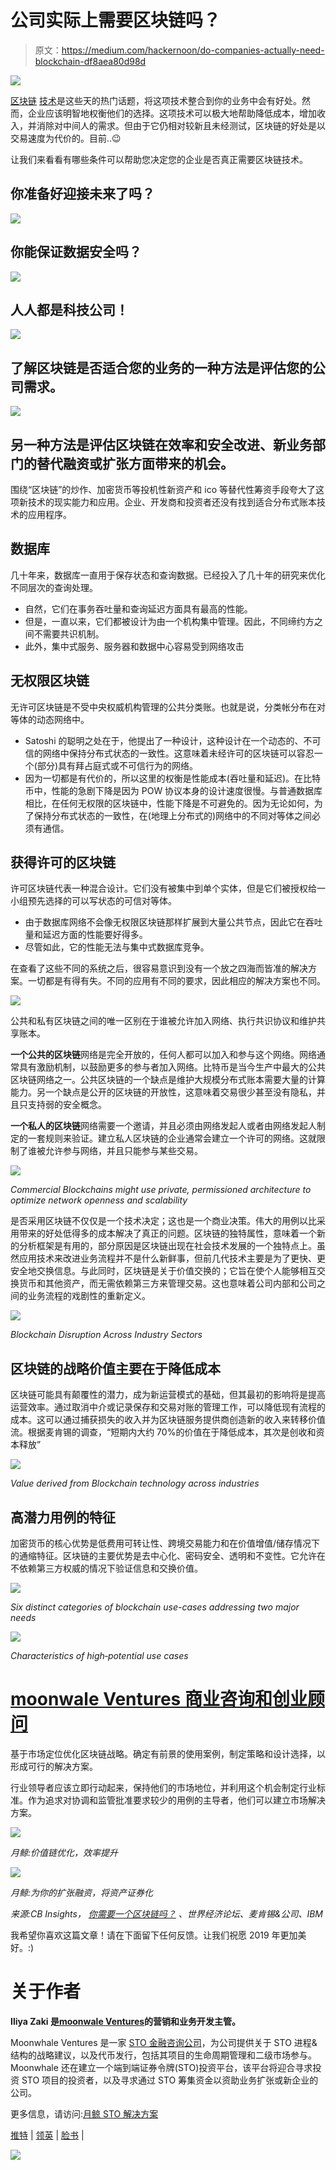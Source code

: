 # 公司实际上需要区块链吗？

> 原文：<https://medium.com/hackernoon/do-companies-actually-need-blockchain-df8aea80d98d>

![](img/8d544680f6863c45b7e5c5ce57d62ce4.png)

[区块链](https://hackernoon.com/tagged/blockchain) [技术](https://hackernoon.com/tagged/technology)是这些天的热门话题，将这项技术整合到你的业务中会有好处。然而，企业应该明智地权衡他们的选择。这项技术可以极大地帮助降低成本，增加收入，并消除对中间人的需求。但由于它仍相对较新且未经测试，区块链的好处是以交易速度为代价的。目前..😉

让我们来看看有哪些条件可以帮助您决定您的企业是否真正需要区块链技术。

## 你准备好迎接未来了吗？

![](img/8eae8a8d06a4d58d2354ad22af083b28.png)

## 你能保证数据安全吗？

![](img/5151c045a85c8cc69d264541d3e9fd71.png)

## 人人都是科技公司！

![](img/721f34d7c378619c6f1773a5a88caccd.png)

## 了解区块链是否适合您的业务的一种方法是评估您的公司需求。

![](img/0cf206149b72eba7583b506340fca521.png)

## 另一种方法是评估区块链在效率和安全改进、新业务部门的替代融资或扩张方面带来的机会。

围绕“区块链”的炒作、加密货币等投机性新资产和 ico 等替代性筹资手段夸大了这项新技术的现实能力和应用。企业、开发商和投资者还没有找到适合分布式账本技术的应用程序。

## **数据库**

几十年来，数据库一直用于保存状态和查询数据。已经投入了几十年的研究来优化不同层次的查询处理。

*   自然，它们在事务吞吐量和查询延迟方面具有最高的性能。
*   但是，一直以来，它们都被设计为由一个机构集中管理。因此，不同缔约方之间不需要共识机制。
*   此外，集中式服务、服务器和数据中心容易受到网络攻击

## **无权限区块链**

无许可区块链是不受中央权威机构管理的公共分类账。也就是说，分类帐分布在对等体的动态网络中。

*   Satoshi 的聪明之处在于，他提出了一种设计，这种设计在一个动态的、不可信的网络中保持分布式状态的一致性。这意味着未经许可的区块链可以容忍一个(部分)具有拜占庭式或不可信行为的网络。
*   因为一切都是有代价的，所以这里的权衡是性能成本(吞吐量和延迟)。在比特币中，性能的急剧下降是因为 POW 协议本身的设计速度很慢。与普通数据库相比，在任何无权限的区块链中，性能下降是不可避免的。因为无论如何，为了保持分布式状态的一致性，在(地理上分布式的)网络中的不同对等体之间必须有通信。

## **获得许可的区块链**

许可区块链代表一种混合设计。它们没有被集中到单个实体，但是它们被授权给一小组预先选择的可以写状态的可信对等体。

*   由于数据库网络不会像无权限区块链那样扩展到大量公共节点，因此它在吞吐量和延迟方面的性能要好得多。
*   尽管如此，它的性能无法与集中式数据库竞争。

在查看了这些不同的系统之后，很容易意识到没有一个放之四海而皆准的解决方案。一切都是有得有失。不同的应用有不同的要求，因此相应的解决方案也不同。

![](img/38c1b847b493133692f9d34a80bfb0c1.png)

公共和私有区块链之间的唯一区别在于谁被允许加入网络、执行共识协议和维护共享账本。

**一个公共的区块链**网络是完全开放的，任何人都可以加入和参与这个网络。网络通常具有激励机制，以鼓励更多的参与者加入网络。比特币是当今生产中最大的公共区块链网络之一。公共区块链的一个缺点是维护大规模分布式账本需要大量的计算能力。另一个缺点是公开的区块链的开放性，这意味着交易很少甚至没有隐私，并且只支持弱的安全概念。

**一个私人的区块链**网络需要一个邀请，并且必须由网络发起人或者由网络发起人制定的一套规则来验证。建立私人区块链的企业通常会建立一个许可的网络。这就限制了谁被允许参与网络，并且只能参与某些交易。

![](img/c97c28c0a2a6b405b83af717f273543c.png)

*Commercial Blockchains might use private, permissioned architecture to optimize network openness and scalability*

是否采用区块链不仅仅是一个技术决定；这也是一个商业决策。伟大的用例以比采用带来的好处低得多的成本解决了真正的问题。区块链的独特属性，意味着一个新的分析框架是有用的，部分原因是区块链出现在社会技术发展的一个独特点上。虽然应用技术来改进业务流程并不是什么新鲜事，但前几代技术主要是为了更快、更安全地交换信息。与此同时，区块链是关于价值交换的；它旨在使个人能够相互交换货币和其他资产，而无需依赖第三方来管理交易。这也意味着公司内部和公司之间的业务流程的戏剧性的重新定义。

![](img/679276d21f20ce8bae655eec460b4de4.png)

*Blockchain Disruption Across Industry Sectors*

## 区块链的战略价值主要在于降低成本

区块链可能具有颠覆性的潜力，成为新运营模式的基础，但其最初的影响将是提高运营效率。通过取消中介或记录保存和交易对账的管理工作，可以降低现有流程的成本。这可以通过捕获损失的收入并为区块链服务提供商创造新的收入来转移价值流。根据麦肯锡的调查，“短期内大约 70%的价值在于降低成本，其次是创收和资本释放”

![](img/0f405b7460ffeccac4e3a72a02a82b35.png)

*Value derived from Blockchain technology across industries*

## 高潜力用例的特征

加密货币的核心优势是低费用可转让性、跨境交易能力和在价值增值/储存情况下的通缩特征。区块链的主要优势是去中心化、密码安全、透明和不变性。它允许在不依赖第三方权威的情况下验证信息和交换价值。

![](img/c8cef1cf62129e5a3b2eeb9a56b14010.png)

*Six distinct categories of blockchain use-cases addressing two major needs*

![](img/47a29fbe1cd35810c3275320fad85514.png)

*Characteristics of high‐potential use cases*

# [moonwale Ventures 商业咨询和创业顾问](http://moonwhale.io/business-consulting/)

基于市场定位优化区块链战略。确定有前景的使用案例，制定策略和设计选择，以形成可行的解决方案。

行业领导者应该立即行动起来，保持他们的市场地位，并利用这个机会制定行业标准。作为追求对协调和监管批准要求较少的用例的主导者，他们可以建立市场解决方案。

![](img/44b5205f492f0b89b791053ac72ef3d5.png)

*月鲸:价值链优化，效率提升*

![](img/1e04d7224752c4aefe0caed6c7cd6431.png)

*月鲸:为你的扩张融资，将资产证券化*

*来源:CB Insights，* [*你需要一个区块链吗？*](https://eprint.iacr.org/2017/375.pdf) *、世界经济论坛、麦肯锡&公司、IBM*

我希望你喜欢这篇文章！请在下面留下任何反馈。让我们祝愿 2019 年更加美好。:)

# 关于作者

**Iliya Zaki 是**[**moonwale Ventures**](https://moonwhale.io)**的营销和业务开发主管。**

Moonwhale Ventures 是一家 [STO 金融咨询公司](https://moonwhale.io/investment-platform/#third)，为公司提供关于 STO 进程&结构的战略建议，以及代币发行，包括其项目的生命周期管理和二级市场参与。Moonwhale 还在建立一个端到端证券令牌(STO)投资平台，该平台将迎合寻求投资 STO 项目的投资者，以及寻求通过 STO 筹集资金以资助业务扩张或新企业的公司。

更多信息，请访问:[月鲸 STO 解决方案](https://moonwhale.io/investment-platform/#third)

[推特](https://twitter.com/MoonwhaleBV) | [领英](https://www.linkedin.com/company/moonwhalebv) | [脸书](https://www.facebook.com/MoonwhaleBV/) |

![](img/49c11b1e99232697677f7d9ea318a299.png)